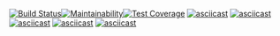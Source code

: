 [![Build Status](https://travis-ci.com/augrinn/project-lvl2-s443.svg?branch=master)](https://travis-ci.com/augrinn/project-lvl2-s443)[![Maintainability](https://api.codeclimate.com/v1/badges/124217bf5fe320049222/maintainability)](https://codeclimate.com/github/augrinn/project-lvl2-s443/maintainability)[![Test Coverage](https://api.codeclimate.com/v1/badges/124217bf5fe320049222/test_coverage)](https://codeclimate.com/github/augrinn/project-lvl2-s443/test_coverage)
[![asciicast](https://asciinema.org/a/wpYKOFztNIQasjpG2QRAnfs9X.svg)](https://asciinema.org/a/wpYKOFztNIQasjpG2QRAnfs9X)
[![asciicast](https://asciinema.org/a/fQW3dZwppaRHSS6wK5AWaod0P.svg)](https://asciinema.org/a/fQW3dZwppaRHSS6wK5AWaod0P)
[![asciicast](https://asciinema.org/a/uXVcX2L6I7MCstJsTzZWnVamY.svg)](https://asciinema.org/a/uXVcX2L6I7MCstJsTzZWnVamY)
[![asciicast](https://asciinema.org/a/kKJGTJD36QsjLXPRPAWpETmNP.svg)](https://asciinema.org/a/kKJGTJD36QsjLXPRPAWpETmNP)
[![asciicast](https://asciinema.org/a/ydvWTCTanTLqttkUCMDhW61OG.svg)](https://asciinema.org/a/ydvWTCTanTLqttkUCMDhW61OG)